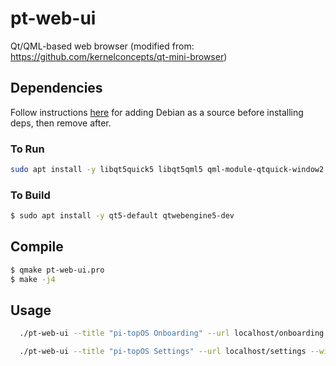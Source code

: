 # pt-web-ui

Qt/QML-based web browser
(modified from: https://github.com/kernelconcepts/qt-mini-browser)

## Dependencies

Follow instructions [here](https://packages.debian.org/buster/armhf/qtwebengine5-dev/download) for adding Debian as a source before installing deps, then remove after.

### To Run
``` bash
sudo apt install -y libqt5quick5 libqt5qml5 qml-module-qtquick-window2 qml-module-qtquick2 qml-module-qtquick-controls qml-module-qtwebkit
```

### To Build

``` bash
$ sudo apt install -y qt5-default qtwebengine5-dev
```


## Compile

``` bash
$ qmake pt-web-ui.pro
$ make -j4
```

## Usage

``` bash
  ./pt-web-ui --title "pi-topOS Onboarding" --url localhost/onboarding --fullscreen
```

``` bash
  ./pt-web-ui --title "pi-topOS Settings" --url localhost/settings --width 0.7 --height 0.8
```
